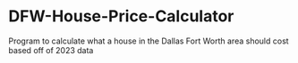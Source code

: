 # DFW-House-Price-Calculator
Program to calculate what a house in the Dallas Fort Worth area should cost based off of 2023 data
